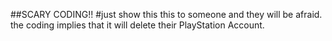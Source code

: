 ##SCARY CODING!!
#just show this this to someone and they will be afraid. the coding implies that it will delete their PlayStation Account.
